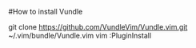 #How to install Vundle 

git clone https://github.com/VundleVim/Vundle.vim.git ~/.vim/bundle/Vundle.vim
vim
:PluginInstall
